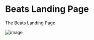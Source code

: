 # Beats Landing Page
 The Beats Landing Page

![image](https://github.com/Praizee/Beats-Landing-Page/assets/89282358/0f7753be-e8f9-4ccb-bbcf-7312c6b0f80e)
